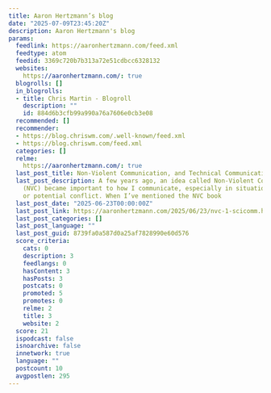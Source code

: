 ```yaml
---
title: Aaron Hertzmann’s blog
date: "2025-07-09T23:45:20Z"
description: Aaron Hertzmann's blog
params:
  feedlink: https://aaronhertzmann.com/feed.xml
  feedtype: atom
  feedid: 3369c720b7b313a72e51cdbcc6328132
  websites:
    https://aaronhertzmann.com/: true
  blogrolls: []
  in_blogrolls:
  - title: Chris Martin - Blogroll
    description: ""
    id: 884d6b3cfb99a990a76a7606e0cb3e08
  recommended: []
  recommender:
  - https://blog.chriswm.com/.well-known/feed.xml
  - https://blog.chriswm.com/feed.xml
  categories: []
  relme:
    https://aaronhertzmann.com/: true
  last_post_title: Non-Violent Communication, and Technical Communication
  last_post_description: A few years ago, an idea called Non-Violent Communication
    (NVC) became important to how I communicate, especially in situations of conflict
    or potential conflict. When I’ve mentioned the NVC book
  last_post_date: "2025-06-23T00:00:00Z"
  last_post_link: https://aaronhertzmann.com/2025/06/23/nvc-1-scicomm.html
  last_post_categories: []
  last_post_language: ""
  last_post_guid: 8739fa0a587d0a25af7828990e60d576
  score_criteria:
    cats: 0
    description: 3
    feedlangs: 0
    hasContent: 3
    hasPosts: 3
    postcats: 0
    promoted: 5
    promotes: 0
    relme: 2
    title: 3
    website: 2
  score: 21
  ispodcast: false
  isnoarchive: false
  innetwork: true
  language: ""
  postcount: 10
  avgpostlen: 295
---
```


